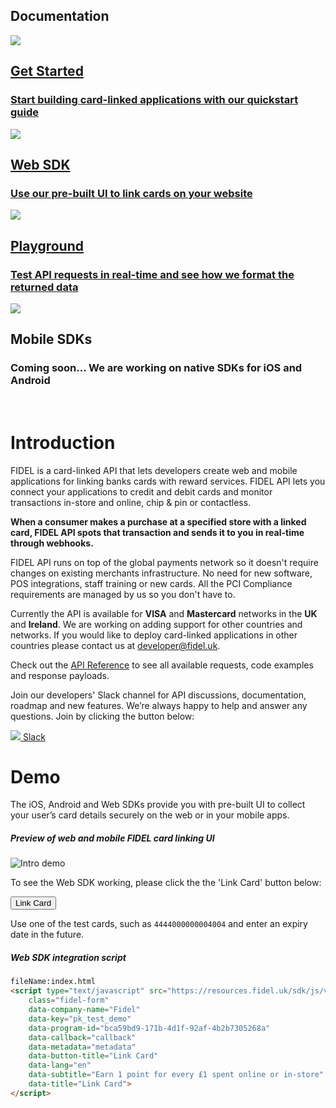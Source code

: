 <h2>Documentation</h2>
<div class="row">
    <div class="column">
        <a href="/gettingstarted" class="content">
            <img src="https://docs.fidel.uk/assets/images/get-started.svg"/>
            <h2>Get Started</h2>
            <h3>Start building card-linked applications with our quickstart guide</h3>
        </a>
    </div>
    <div class="column">
      <a href="/web" class="content">
            <img src="https://docs.fidel.uk/assets/images/icon-desktop.svg"/>
            <h2>Web SDK</h2>
            <h3>Use our pre-built UI to link cards on your website</h3>
        </a>
    </div>
</div>
<div class="row">
    <div class="column">
        <a href="https://dashboard.fidel.uk/playground" class="content">
            <img src="https://docs.fidel.uk/assets/images/playground.svg"/>
            <h2>Playground</h2>
            <h3>Test API requests in real-time and see how we format the returned data</h3>
        </a>
    </div>
    <div class="column">
        <div class="content">
            <img src="https://docs.fidel.uk/assets/images/icon-mobile.svg"/>
            <h2>Mobile SDKs</h2>
            <h3>Coming soon... We are working on native SDKs for iOS and Android</h3>
        </div>
    </div>
</div>

<br/>

# Introduction
FIDEL is a card-linked API that lets developers create web and mobile applications for linking banks cards with reward services. FIDEL API lets you connect your applications to credit and debit cards and monitor transactions in-store and online, chip & pin or contactless.

**When a consumer makes a purchase at a specified store with a linked card, FIDEL API spots that transaction and sends it to you in real-time through webhooks.**

FIDEL API runs on top of the global payments network so it doesn't require changes on existing merchants infrastructure. No need for new software, POS integrations, staff training or new cards. All the PCI Compliance requirements are managed by us so you don't have to.

Currently the API is available for **VISA** and **Mastercard** networks in the **UK** and **Ireland**. We are working on adding support for other countries and networks. If you would like to deploy card-linked applications in other countries please contact us at [developer@fidel.uk](mailto:developer@fidel.uk).

Check out the [API Reference](https://reference.fidel.uk) to see all available requests, code examples and response payloads.

Join our developers' Slack channel for API discussions, documentation, roadmap and new features. We’re always happy to help and answer any questions. Join by clicking the button below:

<a class="button with-icon" href="https://fidel-developers-slack-invites.herokuapp.com/" target="blank">
  <img src="https://docs.fidel.uk/assets/images/slack-icon.svg" />
  <span>Slack</span>
</a>

<br/>

# Demo
The iOS, Android and Web SDKs provide you with pre-built UI to collect your user’s card details securely on the web or in your mobile apps.

##### Preview of web and mobile FIDEL card linking UI

![Intro demo](https://docs.fidel.uk/assets/images/intro-demo.png "Intro demo")

To see the Web SDK working, please click the the 'Link Card' button below:

<button id="link-card-button" type="submit" onclick="Fidel.openForm()">Link Card</button>

Use one of the test cards, such as `4444000000004004` and enter an expiry date in the future.

<h5>Web SDK integration script</h5>

```html
fileName:index.html
<script type="text/javascript" src="https://resources.fidel.uk/sdk/js/v1/fidel.js"
    class="fidel-form"
    data-company-name="Fidel"
    data-key="pk_test_demo"
    data-program-id="bca59bd9-171b-4d1f-92af-4b2b7305268a"
    data-callback="callback"
    data-metadata="metadata"
    data-button-title="Link Card"
    data-lang="en"
    data-subtitle="Earn 1 point for every £1 spent online or in-store"
    data-title="Link Card">
</script>
```

